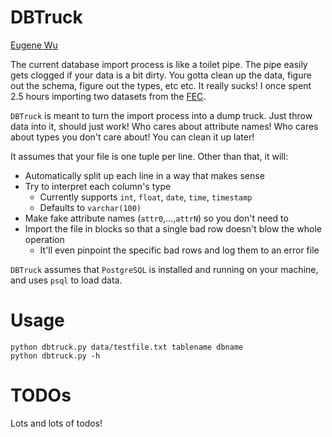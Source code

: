 # DBTruck
[Eugene Wu](http://www.sirrice.com)

The current database import process is like a toilet pipe.  The pipe
easily gets clogged if your data is a bit dirty.  You gotta clean up the data, figure out the schema, figure out the types, etc etc.  It really sucks!  I once spent 2.5 hours importing two datasets from the [FEC](http://www.fec.gov/disclosurep/pnational.do).

`DBTruck` is meant to turn the import process into a dump truck.  Just throw data
into it, should just work!  Who cares about attribute names!  Who cares about types you don't care about!  You can clean it up later!

It assumes that your file is one tuple per line.  Other than that, it
will:

* Automatically split up each line in a way that makes sense
* Try to interpret each column's type
  * Currently supports `int`, `float`, `date`, `time`, `timestamp`
  * Defaults to `varchar(100)`
* Make fake attribute names (`attr0`,…,`attrN`) so you don't need to
* Import the file in blocks so that a single bad row doesn't blow the
  whole operation
  * It'll even pinpoint the specific bad rows and log them to an error
    file 


`DBTruck` assumes that `PostgreSQL` is installed and running on your 
machine, and uses `psql` to load data.

# Usage


    python dbtruck.py data/testfile.txt tablename dbname
    python dbtruck.py -h

# TODOs


Lots and lots of todos!


